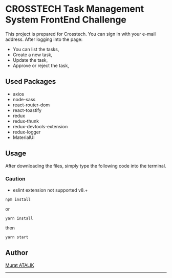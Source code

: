 # CROSSTECH Task Management System FrontEnd Challenge

This project is prepared for Crosstech.
You can sign in with your e-mail address.
After logging into the page:

- You can list the tasks,
- Create a new task,
- Update the task,
- Approve or reject the task,

## Used Packages

- axios
- node-sass
- react-router-dom
- react-toastify
- redux
- redux-thunk
- redux-devtools-extension
- redux-logger
- MaterialUI

## Usage

After downloading the files, simply type the following code into the terminal.

### Caution

- eslint extension not supported v8.+

```
npm install 
```

or

```
yarn install
```

then

```
yarn start
```

## Author

[Murat ATALIK](https://github.com/murat-atalik)

---
